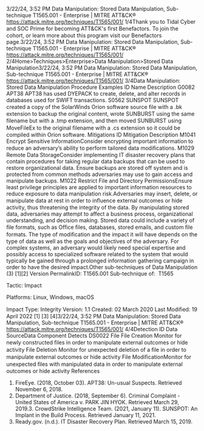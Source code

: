 3/22/24, 3:52 PM Data Manipulation: Stored Data Manipulation, Sub-technique T1565.001 - Enterprise | MITRE ATT&CK®
https://attack.mitre.org/techniques/T1565/001/ 1/4Thank you to Tidal Cyber and SOC Prime for becoming ATT&CK's ﬁrst Benefactors. To join the cohort, or learn more about this program visit our
Benefactors page.3/22/24, 3:52 PM Data Manipulation: Stored Data Manipulation, Sub-technique T1565.001 - Enterprise | MITRE ATT&CK®
https://attack.mitre.org/techniques/T1565/001/ 2/4Home>Techniques>Enterprise>Data Manipulation>Stored Data Manipulation3/22/24, 3:52 PM Data Manipulation: Stored Data Manipulation, Sub-technique T1565.001 - Enterprise | MITRE ATT&CK®
https://attack.mitre.org/techniques/T1565/001/ 3/4Data Manipulation: Stored Data Manipulation
Procedure Examples
ID Name Description
G0082 APT38 APT38 has used DYEPACK to create, delete, and alter records in databases used for SWIFT transactions.
S0562 SUNSPOT SUNSPOT created a copy of the SolarWinds Orion software source ﬁle with a .bk extension to backup the
original content, wrote SUNBURST using the same ﬁlename but with a .tmp extension, and then moved
SUNBURST using MoveFileEx to the original ﬁlename with a .cs extension so it could be compiled within
Orion software.
Mitigations
ID Mitigation Description
M1041 Encrypt Sensitive
InformationConsider encrypting important information to reduce an adversary’s ability to perform tailored data
modiﬁcations.
M1029 Remote Data
StorageConsider implementing IT disaster recovery plans that contain procedures for taking regular data
backups that can be used to restore organizational data. Ensure backups are stored off system and
is protected from common methods adversaries may use to gain access and manipulate backups.
M1022 Restrict File and
Directory
PermissionsEnsure least privilege principles are applied to important information resources to reduce exposure to
data manipulation risk.Adversaries may insert, delete, or manipulate data at rest in order to inﬂuence external outcomes or hide activity, thus threatening the
integrity of the data. By manipulating stored data, adversaries may attempt to affect a business process, organizational understanding,
and decision making.
Stored data could include a variety of ﬁle formats, such as Oﬃce ﬁles, databases, stored emails, and custom ﬁle formats. The type of
modiﬁcation and the impact it will have depends on the type of data as well as the goals and objectives of the adversary. For complex
systems, an adversary would likely need special expertise and possibly access to specialized software related to the system that would
typically be gained through a prolonged information gathering campaign in order to have the desired impact.Other sub-techniques of Data Manipulation (3)
[1][2]
Version PermalinkID: T1565.001
Sub-technique of:  T1565

Tactic: Impact

Platforms: Linux, Windows, macOS

Impact Type: Integrity
Version: 1.1
Created: 02 March 2020
Last Modiﬁed: 19 April 2022
[1]
[3]
[4]3/22/24, 3:52 PM Data Manipulation: Stored Data Manipulation, Sub-technique T1565.001 - Enterprise | MITRE ATT&CK®
https://attack.mitre.org/techniques/T1565/001/ 4/4Detection
ID Data SourceData Component Detects
DS0022 File File Creation Monitor for newly constructed ﬁles in order to manipulate external outcomes or hide activity
File Deletion Monitor for unexpected deletion of a ﬁle in order to manipulate external outcomes or hide
activity
File
ModiﬁcationMonitor for unexpected ﬁles with manipulated data in order to manipulate external outcomes
or hide activity
References
1. FireEye. (2018, October 03). APT38: Un-usual Suspects.
Retrieved November 6, 2018.
2. Department of Justice. (2018, September 6). Criminal
Complaint - United States of America v. PARK JIN HYOK.
Retrieved March 29, 2019.3. CrowdStrike Intelligence Team. (2021, January 11). SUNSPOT:
An Implant in the Build Process. Retrieved January 11, 2021.
4. Ready.gov. (n.d.). IT Disaster Recovery Plan. Retrieved March
15, 2019.